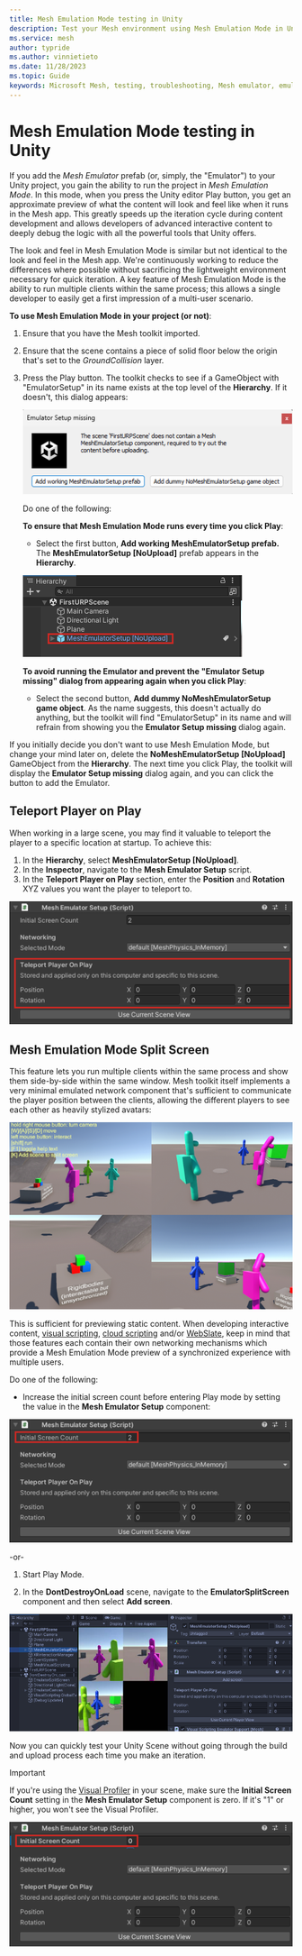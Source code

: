 ```yaml
---
title: Mesh Emulation Mode testing in Unity
description: Test your Mesh environment using Mesh Emulation Mode in Unity.
ms.service: mesh
author: typride
ms.author: vinnietieto
ms.date: 11/28/2023
ms.topic: Guide
keywords: Microsoft Mesh, testing, troubleshooting, Mesh emulator, emulator, troubleshooting, debugging, Mesh Emulation Mode, emulation
---
```


# Mesh Emulation Mode testing in Unity

If you add the *Mesh Emulator* prefab (or, simply, the "Emulator") to your Unity project, you gain the ability to run the project in *Mesh Emulation Mode*. In this mode, when you press the Unity editor Play button, you get an approximate preview of what the content will look and feel like when it
runs in the Mesh app. This greatly speeds up the iteration cycle during
content development and allows developers of advanced interactive
content to deeply debug the logic with all the powerful tools that Unity
offers.

The look and feel in Mesh Emulation Mode is similar but not identical to the look and feel in
the Mesh app. We're continuously working to reduce the differences where
possible without sacrificing the lightweight environment necessary for
quick iteration. A key feature of Mesh Emulation Mode is the ability to run
multiple clients within the same process; this allows a single developer
to easily get a first impression of a multi-user scenario.

**To use Mesh Emulation Mode in your project (or not)**:

1.  Ensure that you have the Mesh toolkit imported.
1.  Ensure that the scene contains a piece of solid floor below the origin that's set to the *GroundCollision* layer.
1.  Press the Play button. The toolkit checks to see if a GameObject with "EmulatorSetup" in its name exists at the top level of the **Hierarchy**. If it doesn't, this dialog appears:

    ![A screenshot of the Mesh Emulator Setup missing dialog.](../../media/debug-and-optimize/003-emulator-setup-missing-dialog.png)

    Do one of the following:

    **To ensure that Mesh Emulation Mode runs every time you click Play**:  
    - Select the first button, **Add working MeshEmulatorSetup prefab.** The **MeshEmulatorSetup [NoUpload]** prefab appears in the **Hierarchy**.

    ![A screenshot of the Mesh Emulator Setup No Upload prefab added to the Hierarchy.](../../media/debug-and-optimize/004-mesh-emulator-in-hierarchy.png)

    **To avoid running the Emulator and prevent the "Emulator Setup missing" dialog from appearing again when you click Play**:  
    - Select the second button, **Add dummy NoMeshEmulatorSetup game object**. As the name suggests, this doesn't actually do anything, but the toolkit will find "EmulatorSetup" in its name and will refrain from showing you the **Emulator Setup missing** dialog again.

If you initially decide you don't want to use Mesh Emulation Mode, but change your mind later on, delete the **NoMeshEmulatorSetup [NoUpload]** GameObject from the **Hierarchy**. The next time you click Play, the toolkit will display the **Emulator Setup missing** dialog again, and you can click the button to add the Emulator.

## Teleport Player on Play

When working in a large scene, you may find it valuable to teleport the player to a specific location at startup. To achieve this:

1. In the **Hierarchy**, select **MeshEmulatorSetup [NoUpload]**.
1. In the **Inspector**, navigate to the **Mesh Emulator Setup** script.
1. In the **Teleport Player on Play** section, enter the **Position** and **Rotation** XYZ values you want the player to teleport to.

![A screenshot of the Mesh Emulator Setup component with the Teleport Player on Play section highlighted.](../../media/debug-and-optimize/005-teleport-player-on-play.png)

## Mesh Emulation Mode Split Screen

This feature lets you run multiple clients within the same process and
show them side-by-side within the same window. Mesh toolkit itself implements a very minimal emulated network component that's sufficient to communicate the player position between the clients, allowing the different players
to see each other as heavily stylized avatars:

![A screenshot of multiple clients displayed side-by-side in Mesh Emulation Mode.](../../media/debug-and-optimize/image043.png)

This is sufficient for previewing static content. When developing
interactive content, [visual scripting](../script-your-scene-logic/visual-scripting/visual-scripting-overview.md), [cloud scripting](../script-your-scene-logic/cloud-scripting/cloud-scripting-basic-concepts.md) and/or [WebSlate](../enhance-your-environment/webcontent.md), keep in mind that those features each contain their own networking mechanisms
which provide a Mesh Emulation Mode preview of a synchronized experience with multiple users.

Do one of the following:

-   Increase the initial screen count before entering Play mode by setting the value in the **Mesh Emulator Setup** component:

![A screenshot of the Mesh Emulator Setup component with the Initial Screen Count property set to two.](../../media/debug-and-optimize/006-initial-screen-count.png)

-or-

1.  Start Play Mode.

2.  In the **DontDestroyOnLoad** scene, navigate to the
    **EmulatorSplitScreen** component and then select **Add screen**.

![___](../../media/debug-and-optimize/007-add-screen.png)

Now you can quickly test your Unity Scene without going through the
build and upload process each time you make an iteration.

 > [!IMPORTANT]
 > If you're using the [Visual Profiler](performance-guidelines.md#performance-profiler) in your scene, make sure the **Initial Screen Count** setting in the **Mesh Emulator Setup** component is zero. If it's "1" or higher, you won't see the Visual Profiler.

 ![A screen shot of the Mesh Emulator Setup component with Initial Screen Count set to zero.](../../media/debug-and-optimize/008-screen-count-zero.png)

